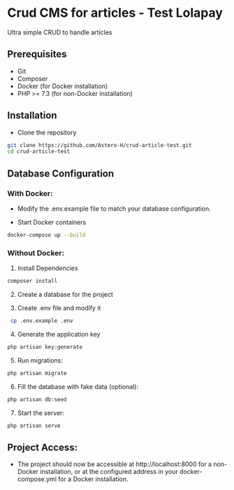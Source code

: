 # Crud CMS for articles - Test Lolapay

Ultra simple CRUD to handle articles

## Prerequisites

* Git
* Composer
* Docker (for Docker installation)
* PHP >= 7.3 (for non-Docker installation)

## Installation

* Clone the repository

```bash
git clone https://github.com/Astero-H/crud-article-test.git
cd crud-article-test
```

## Database Configuration

### With Docker:

* Modify the .env.example file to match your database configuration.

* Start Docker containers

```bash
docker-compose up --build
```


### Without Docker:

1. Install Dependencies

```bash
composer install
```

2. Create a database for the project


3. Create .env file and modify it

```bash
 cp .env.example .env
```

4. Generate the application key

```bash
php artisan key:generate
```


5. Run migrations:

```bash
php artisan migrate
```

6. Fill the database with fake data (optional):

```bash
php artisan db:seed
```

7. Start the server:
```bash
php artisan serve
```

## Project Access:

* The project should now be accessible at http://localhost:8000 for a non-Docker installation, or at the configured address in your docker-compose.yml for a Docker installation.

